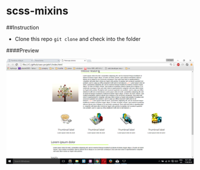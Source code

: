 # scss-mixins

##Instruction

- Clone this repo ```git clone``` and check into the folder 





####Preview

![sass-js-coding-test screenshot](https://github.com/andrzejbajuk79/scss-mixins/blob/master/Screenshot%20(21).png?raw=true)
